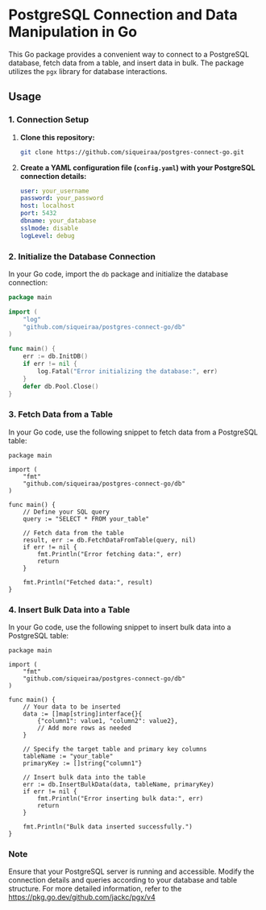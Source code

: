 # PostgreSQL Connection and Data Manipulation in Go

This Go package provides a convenient way to connect to a PostgreSQL database, fetch data from a table, and insert data in bulk. The package utilizes the `pgx` library for database interactions.

## Usage

### 1. Connection Setup

1. **Clone this repository:**

    ```bash
    git clone https://github.com/siqueiraa/postgres-connect-go.git
    ```

2. **Create a YAML configuration file (`config.yaml`) with your PostgreSQL connection details:**

    ```yaml
    user: your_username
    password: your_password
    host: localhost
    port: 5432
    dbname: your_database
    sslmode: disable
    logLevel: debug
    ```

### 2. Initialize the Database Connection

In your Go code, import the `db` package and initialize the database connection:

```go
package main

import (
	"log"
	"github.com/siqueiraa/postgres-connect-go/db"
)

func main() {
	err := db.InitDB()
	if err != nil {
		log.Fatal("Error initializing the database:", err)
	}
	defer db.Pool.Close()
}

```

### 3. Fetch Data from a Table
In your Go code, use the following snippet to fetch data from a PostgreSQL table:

```
package main

import (
	"fmt"
	"github.com/siqueiraa/postgres-connect-go/db"
)

func main() {
    // Define your SQL query
	query := "SELECT * FROM your_table"
    
    // Fetch data from the table
	result, err := db.FetchDataFromTable(query, nil)
	if err != nil {
		fmt.Println("Error fetching data:", err)
		return
	}

	fmt.Println("Fetched data:", result)
}

```

### 4. Insert Bulk Data into a Table
In your Go code, use the following snippet to insert bulk data into a PostgreSQL table:

```
package main

import (
	"fmt"
	"github.com/siqueiraa/postgres-connect-go/db"
)

func main() {
    // Your data to be inserted
	data := []map[string]interface{}{
		{"column1": value1, "column2": value2},
		// Add more rows as needed
	}

    // Specify the target table and primary key columns
	tableName := "your_table"
	primaryKey := []string{"column1"}

    // Insert bulk data into the table
	err := db.InsertBulkData(data, tableName, primaryKey)
	if err != nil {
		fmt.Println("Error inserting bulk data:", err)
		return
	}

	fmt.Println("Bulk data inserted successfully.")
}

```

### Note
Ensure that your PostgreSQL server is running and accessible.
Modify the connection details and queries according to your database and table structure.
For more detailed information, refer to the https://pkg.go.dev/github.com/jackc/pgx/v4
